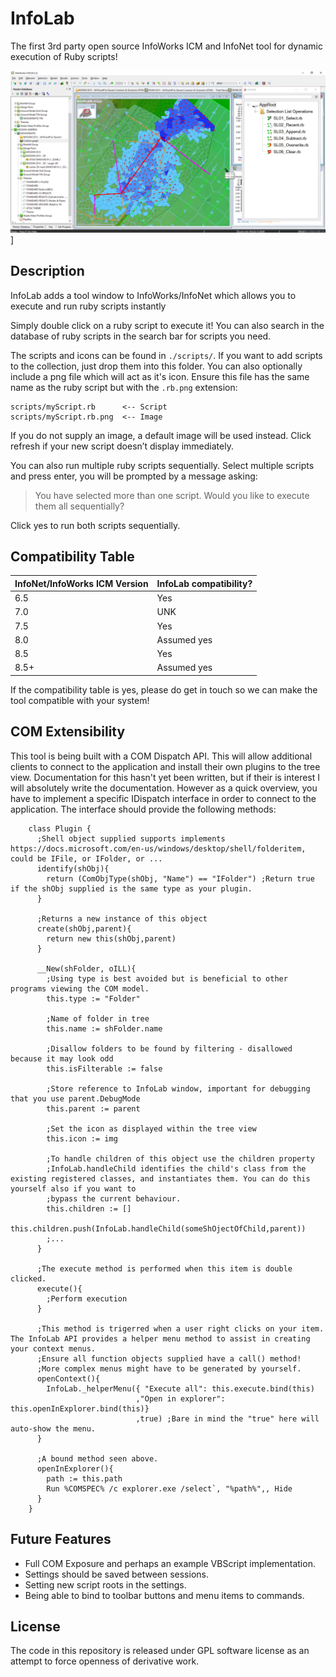 # InfoLab

The first 3rd party open source InfoWorks ICM and InfoNet tool for dynamic execution of Ruby scripts!

![Test](./PR/pr1.png)]

## Description

InfoLab adds a tool window to InfoWorks/InfoNet which allows you to execute and run ruby scripts instantly

Simply double click on a ruby script to execute it! You can also search in the database of ruby scripts in the search bar for scripts you need.

The scripts and icons can be found in `./scripts/`. If you want to add scripts to the collection, just drop them into this folder. You can also optionally include a png file which will act as it's icon. Ensure this file has the same name as the ruby script but with the `.rb.png` extension:

```
scripts/myScript.rb      <-- Script
scripts/myScript.rb.png  <-- Image
```

If you do not supply an image, a default image will be used instead. Click refresh if your new script doesn’t display immediately.

You can also run multiple ruby scripts sequentially. Select multiple scripts and press enter, you will be prompted by a message asking:

> You have selected more than one script. Would you like to execute them all sequentially?

Click yes to run both scripts sequentially.

## Compatibility Table

| InfoNet/InfoWorks ICM Version | InfoLab compatibility?|
|-------------------------------|-----------------------|
| 6.5                           | Yes                   |
| 7.0                           | UNK                   |
| 7.5                           | Yes                   |
| 8.0                           | Assumed yes           |
| 8.5                           | Yes                   |
| 8.5+                          | Assumed yes           |

If the compatibility table is yes, please do get in touch so we can make the tool compatible with your system!

## COM Extensibility

This tool is being built with a COM Dispatch API. This will allow additional clients to connect to the application and install their own plugins to the tree view. Documentation for this hasn't yet been written, but if their is interest I will absolutely write the documentation. However as a quick overview, you have to implement a specific IDispatch interface in order to connect to the application. The interface should provide the following methods:

```ahk
    class Plugin {
      ;Shell object supplied supports implements https://docs.microsoft.com/en-us/windows/desktop/shell/folderitem, could be IFile, or IFolder, or ...
      identify(shObj){
        return (ComObjType(shObj, "Name") == "IFolder") ;Return true if the shObj supplied is the same type as your plugin.
      }
      
      ;Returns a new instance of this object
      create(shObj,parent){
        return new this(shObj,parent)
      }
      
      __New(shFolder, oILL){
        ;Using type is best avoided but is beneficial to other programs viewing the COM model.
        this.type := "Folder"
        
        ;Name of folder in tree
        this.name := shFolder.name
        
        ;Disallow folders to be found by filtering - disallowed because it may look odd
        this.isFilterable := false
        
        ;Store reference to InfoLab window, important for debugging that you use parent.DebugMode
        this.parent := parent
        
        ;Set the icon as displayed within the tree view
        this.icon := img
        
        ;To handle children of this object use the children property
        ;InfoLab.handleChild identifies the child's class from the existing registered classes, and instantiates them. You can do this yourself also if you want to 
        ;bypass the current behaviour.
        this.children := []
        this.children.push(InfoLab.handleChild(someShOjectOfChild,parent))
        ;...
      }
      
      ;The execute method is performed when this item is double clicked.
      execute(){ 
        ;Perform execution
      }
      
      ;This method is trigerred when a user right clicks on your item. The InfoLab API provides a helper menu method to assist in creating your context menus.
      ;Ensure all function objects supplied have a call() method!
      ;More complex menus might have to be generated by yourself.
      openContext(){
        InfoLab._helperMenu({ "Execute all": this.execute.bind(this) 
                            ,"Open in explorer": this.openInExplorer.bind(this)}
                            ,true) ;Bare in mind the "true" here will auto-show the menu.
      }

      ;A bound method seen above.
      openInExplorer(){
        path := this.path
        Run %COMSPEC% /c explorer.exe /select`, "%path%",, Hide
      }
    }
```

## Future Features

* Full COM Exposure and perhaps an example VBScript implementation.
* Settings should be saved between sessions.
* Setting new script roots in the settings.
* Being able to bind to toolbar buttons and menu items to commands.

## License

The code in this repository is released under GPL software license as an attempt to force openness of derivative work.
